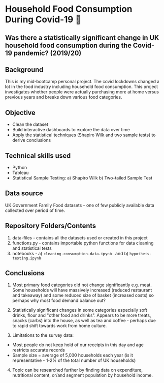 # Household Food Consumption During Covid-19 :basket: 
## Was there a statistically significant change in UK household food consumption during the Covid-19 pandemic? (2019/20)

## Background
This is my mid-bootcamp personal project. The covid lockdowns changed a lot in the food industry including household food consumption. 
This project investigates whether people were actually purchasing more at home versus previous years and breaks down various food categories.
## Objective
* Clean the dataset
* Build interactive dashboards to explore the data over time
* Apply the statistical techniques (Shapiro Wilk and two sample tests) to derive conclusions
## Technical skills used
* Python
* Tableau
* Statistical Sample Testing: a) Shapiro Wilk b) Two-tailed Sample Test 
## Data source
UK Government Family Food datasets - one of few publicly available data collected over period of time.
## Repository Folders/Contents
1. data-files - contains all the datasets used or created in this project
2. functions.py - contains importable python functions for data cleaning and statistical tests
3. notebooks - a) ```cleaning-consumption-data.ipynb ``` and b)  ```hypotheis-testing.ipynb ```
## Conclusions
1. Most primary food categories did not change significantly e.g. meat. Some households will have massively increased (reduced restaurant and takeaway) and some reduced size of basket (increased costs) so perhaps why most food demand balance out?

2. Statistically significant changes in some categories especially soft drinks, flour and "other food and drinks". 
Appears to be more treats, snacks (carbs) into the house, as well as tea and coffee - perhaps due to rapid shift towards work from home culture. 

3. Limitations to the survey data:
* Most people do not keep hold of our receipts in this day and age restricts accurate records
* Sample size = average of 5,000 households each year (is it representative - 1-2% of the total number of UK households)

4. Topic can be researched further by finding data on expenditure, nutritional content, or/and segment population by household income.


